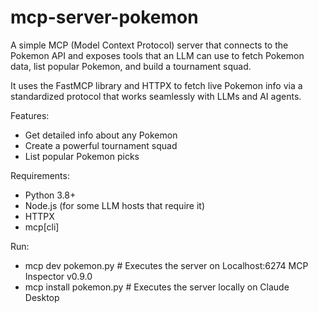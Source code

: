 # mcp-server-pokemon

A simple MCP (Model Context Protocol) server that connects to the Pokemon API and exposes tools that an LLM can use to fetch Pokemon data, list popular Pokemon, and build a tournament squad.

It uses the FastMCP library and HTTPX to fetch live Pokemon info via a standardized protocol that works seamlessly with LLMs and AI agents.

Features:

- Get detailed info about any Pokemon
- Create a powerful tournament squad
- List popular Pokemon picks

Requirements:

- Python 3.8+
- Node.js (for some LLM hosts that require it)
- HTTPX
- mcp[cli]

Run:

- mcp dev pokemon.py # Executes the server on Localhost:6274 MCP Inspector v0.9.0
- mcp install pokemon.py # Executes the server locally on Claude Desktop
